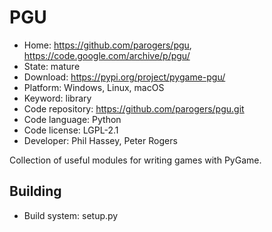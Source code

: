 # PGU

- Home: https://github.com/parogers/pgu, https://code.google.com/archive/p/pgu/
- State: mature
- Download: https://pypi.org/project/pygame-pgu/
- Platform: Windows, Linux, macOS
- Keyword: library
- Code repository: https://github.com/parogers/pgu.git
- Code language: Python
- Code license: LGPL-2.1
- Developer: Phil Hassey, Peter Rogers

Collection of useful modules for writing games with PyGame.

## Building

- Build system: setup.py
